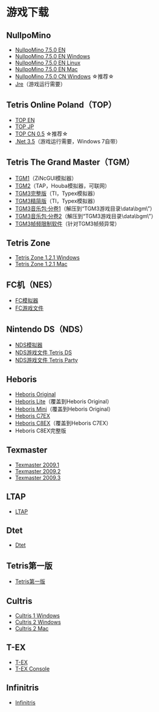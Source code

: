 # 游戏下载

## NullpoMino

* [NullpoMino 7.5.0 EN](http://pan.baidu.com/share/link?shareid=66494&uk=2618701916)
* [NullpoMino 7.5.0 EN Windows](http://pan.baidu.com/share/link?shareid=66493&uk=2618701916)
* [NullpoMino 7.5.0 EN Linux](http://pan.baidu.com/share/link?shareid=66490&uk=2618701916)
* [NullpoMino 7.5.0 EN Mac](http://pan.baidu.com/share/link?shareid=66492&uk=2618701916)
* [NullpoMino 7.5.0 CN Windows](http://pan.baidu.com/share/link?shareid=66489&uk=2618701916) <span class="highlight strong">☆推荐☆</span>
* [Jre](http://java.com/zh_CN/download/)（游戏运行需要）

## Tetris Online Poland（TOP）

* [TOP EN](http://pan.baidu.com/share/link?shareid=66517&uk=2618701916)
* [TOP JP](http://pan.baidu.com/share/link?shareid=66518&uk=2618701916)
* [TOP CN 0.5](http://pan.baidu.com/share/link?shareid=66516&uk=2618701916) <span class="highlight strong">☆推荐☆</span>
* [.Net 3.5](http://pan.baidu.com/share/link?shareid=66512&uk=2618701916)（游戏运行需要，Windows 7自带）

## Tetris The Grand Master（TGM）

* [TGM1](http://pan.baidu.com/share/link?shareid=66519&uk=2618701916)（ZiNcGUI模拟器）
* [TGM2](http://pan.baidu.com/share/link?shareid=66520&uk=2618701916)（TAP，Houba模拟器，可联网）
* [TGM3完整版](http://pan.baidu.com/share/link?shareid=66522&uk=2618701916)（TI，Typex模拟器）
* [TGM3精简版](http://pan.baidu.com/share/link?shareid=66521&uk=2618701916)（TI，Typex模拟器）
* [TGM3音乐包·分卷1](http://pan.baidu.com/share/link?shareid=66524&uk=2618701916)（解压到“TGM3游戏目录\\data\\bgm\\”）
* [TGM3音乐包·分卷2](http://pan.baidu.com/share/link?shareid=66525&uk=2618701916)（解压到“TGM3游戏目录\\data\\bgm\\”）
* [TGM3帧频限制软件](http://pan.baidu.com/share/link?shareid=66523&uk=2618701916)（针对TGM3帧频异常）

## Tetris Zone

* [Tetris Zone 1.2.1 Windows](http://pan.baidu.com/share/link?shareid=66527&uk=2618701916)
* [Tetris Zone 1.2.1 Mac](http://pan.baidu.com/share/link?shareid=66526&uk=2618701916)

## FC机（NES）

* [FC模拟器](http://pan.baidu.com/share/link?shareid=66466&uk=2618701916)
* [FC游戏文件](http://pan.baidu.com/share/link?shareid=66465&uk=2618701916)

## Nintendo DS（NDS）

* [NDS模拟器](http://pan.baidu.com/share/link?shareid=66481&uk=2618701916)
* [NDS游戏文件 Tetris DS](http://pan.baidu.com/share/link?shareid=66479&uk=2618701916)
* [NDS游戏文件 Tetris Party](http://pan.baidu.com/share/link?shareid=66480&uk=2618701916)

## Heboris

* [Heboris Original](http://pan.baidu.com/share/link?shareid=66473&uk=2618701916)
* [Heboris Lite](http://pan.baidu.com/share/link?shareid=66471&uk=2618701916)（覆盖到Heboris Original）
* [Heboris Mini](http://pan.baidu.com/share/link?shareid=66472&uk=2618701916)（覆盖到Heboris Original）
* [Heboris C7EX](http://pan.baidu.com/share/link?shareid=66469&uk=2618701916)
* [Heboris C8EX](http://pan.baidu.com/share/link?shareid=66470&uk=2618701916)（覆盖到Heboris C7EX）
* Heboris C8EX完整版

## Texmaster

* [Texmaster 2009.1](http://pan.baidu.com/share/link?shareid=66529&uk=2618701916)
* [Texmaster 2009.2](http://pan.baidu.com/share/link?shareid=66530&uk=2618701916)
* [Texmaster 2009.3](http://pan.baidu.com/share/link?shareid=66531&uk=2618701916)

## LTAP

* [LTAP](http://pan.baidu.com/share/link?shareid=66478&uk=2618701916)

## Dtet

* [Dtet](http://pan.baidu.com/share/link?shareid=66464&uk=2618701916)

## Tetris第一版

* [Tetris第一版](http://pan.baidu.com/share/link?shareid=66528&uk=2618701916)

## Cultris

* [Cultris 1 Windows](http://pan.baidu.com/share/link?shareid=66461&uk=2618701916)
* [Cultris 2 Windows](http://pan.baidu.com/share/link?shareid=66463&uk=2618701916)
* [Cultris 2 Mac](http://pan.baidu.com/share/link?shareid=66462&uk=2618701916)

## T-EX

* [T-EX](http://pan.baidu.com/share/link?shareid=66504&uk=2618701916)
* [T-EX Console](http://pan.baidu.com/share/link?shareid=66511&uk=2618701916)

## Infinitris

* [Infinitris](http://pan.baidu.com/share/link?shareid=66475&uk=2618701916)